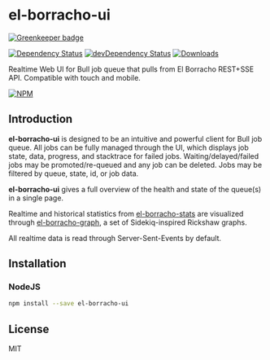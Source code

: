 # el-borracho-ui

[![Greenkeeper badge](https://badges.greenkeeper.io/nextorigin/el-borracho-ui.svg)](https://greenkeeper.io/)

[![Dependency Status][dependency]][david]
[![devDependency Status][dev-dependency]][david-dev]
[![Downloads][downloads]][npm]

Realtime Web UI for Bull job queue that pulls from El Borracho REST+SSE API.
Compatible with touch and mobile.

[![NPM][npm-stats]][npm]

## Introduction

**el-borracho-ui** is designed to be an intuitive and powerful client for Bull job queue.  All jobs can be fully managed through the UI, which displays job state, data, progress, and stacktrace for failed jobs.  Waiting/delayed/failed jobs may be promoted/re-queued and any job can be deleted.  Jobs may be filtered by queue, state, id, or job data.

**el-borracho-ui** gives a full overview of the health and state of the queue(s) in a single page.

Realtime and historical statistics from [el-borracho-stats][el-borracho-stats] are visualized through [el-borracho-graph][el-borracho-graph], a set of Sidekiq-inspired Rickshaw graphs.

All realtime data is read through Server-Sent-Events by default.

## Installation

### NodeJS

```sh
npm install --save el-borracho-ui
```

## License

MIT

  [el-borracho-stats]: https://github.com/nextorigin/el-borracho-stats
  [el-borracho-graph]: https://github.com/nextorigin/el-borracho-graph

  [dependency]: https://img.shields.io/david/nextorigin/el-borracho-ui.svg?style=flat-square
  [david]: https://david-dm.org/nextorigin/el-borracho-ui
  [dev-dependency]: https://img.shields.io/david/dev/nextorigin/el-borracho-ui.svg?style=flat-square
  [david-dev]: https://david-dm.org/nextorigin/el-borracho-ui?type=dev
  [downloads]: https://img.shields.io/npm/dm/el-borracho-ui.svg?style=flat-square
  [npm]: https://www.npmjs.org/package/el-borracho-ui
  [npm-stats]: https://nodei.co/npm/el-borracho-ui.png?downloads=true&downloadRank=true&stars=true
